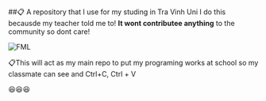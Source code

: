 ##📋 A repository that I use for my studing in Tra Vinh Uni
I do this becausde my teacher told me to! **It wont contributee anything** to the community so dont care!

![FML](https://github.com/uselessonee/Study_Stuff/assets/98469959/17b12278-1a5d-475b-b296-80b7855c6505)


📋This will act as my main repo to put my programing works at school so my classmate can see and Ctrl+C, Ctrl + V 


😆😆😆

